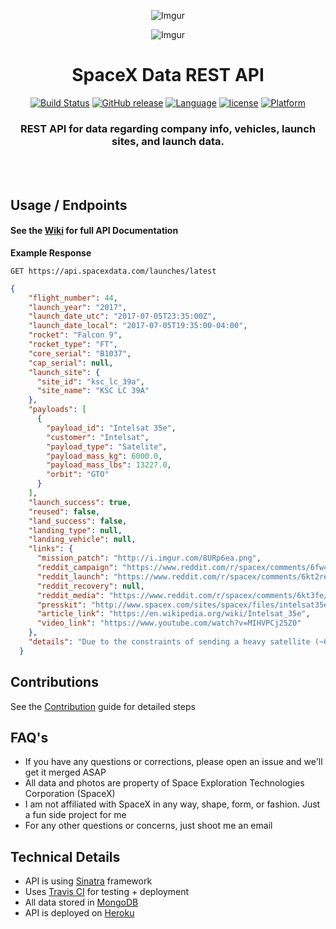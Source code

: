 <div align="center">

![Imgur](http://i.imgur.com/eL73Iit.png)

![Imgur](http://i.imgur.com/5RX6fgN.jpg)

# SpaceX Data REST API

[![Build Status](https://travis-ci.org/r-spacex/SpaceX-API.svg?branch=master)](https://travis-ci.org/r-spacex/SpaceX-API)
[![GitHub release](https://img.shields.io/github/release/jakewmeyer/SpaceX-API.svg)]()
[![Language](https://img.shields.io/badge/language-Ruby-red.svg)]()
[![license](https://img.shields.io/github/license/mashape/apistatus.svg)]()
[![Platform](https://img.shields.io/badge/platform-REST--API-brightgreen.svg)]()

### REST API for data regarding company info, vehicles, launch sites, and launch data.
<br></br>

</div>

## Usage / Endpoints
#### See the [Wiki](https://github.com/r-spacex/SpaceX-API/wiki) for full API Documentation

**Example Response**

```http
GET https://api.spacexdata.com/launches/latest
```

```json
{
    "flight_number": 44,
    "launch_year": "2017",
    "launch_date_utc": "2017-07-05T23:35:00Z",
    "launch_date_local": "2017-07-05T19:35:00-04:00",
    "rocket": "Falcon 9",
    "rocket_type": "FT",
    "core_serial": "B1037",
    "cap_serial": null,
    "launch_site": {
      "site_id": "ksc_lc_39a",
      "site_name": "KSC LC 39A"
    },
    "payloads": [
      {
        "payload_id": "Intelsat 35e",
        "customer": "Intelsat",
        "payload_type": "Satelite",
        "payload_mass_kg": 6000.0,
        "payload_mass_lbs": 13227.0,
        "orbit": "GTO"
      }
    ],
    "launch_success": true,
    "reused": false,
    "land_success": false,
    "landing_type": null,
    "landing_vehicle": null,
    "links": {
      "mission_patch": "http://i.imgur.com/8URp6ea.png",
      "reddit_campaign": "https://www.reddit.com/r/spacex/comments/6fw4yy/",
      "reddit_launch": "https://www.reddit.com/r/spacex/comments/6kt2re/",
      "reddit_recovery": null,
      "reddit_media": "https://www.reddit.com/r/spacex/comments/6kt3fe/",
      "presskit": "http://www.spacex.com/sites/spacex/files/intelsat35epresskit.pdf",
      "article_link": "https://en.wikipedia.org/wiki/Intelsat_35e",
      "video_link": "https://www.youtube.com/watch?v=MIHVPCj25Z0"
    },
    "details": "Due to the constraints of sending a heavy satellite (~6,000 kg) to GTO, the rocket will fly in its expendable configuration and the first-stage booster will not be recovered."
  }
  ```

## Contributions
See the [Contribution](https://github.com/r-spacex/SpaceX-API/blob/master/CONTRIBUTING.md) guide for detailed steps

## FAQ's
* If you have any questions or corrections, please open an issue and we'll get it merged ASAP
* All data and photos are property of Space Exploration Technologies Corporation (SpaceX)
* I am not affiliated with SpaceX in any way, shape, form, or fashion. Just a fun side project for me
* For any other questions or concerns, just shoot me an email

## Technical Details
* API is using [Sinatra](http://www.sinatrarb.com/) framework
* Uses [Travis CI](https://travis-ci.org/) for testing + deployment
* All data stored in [MongoDB](https://www.mongodb.com/)
* API is deployed on [Heroku](https://www.heroku.com/)
